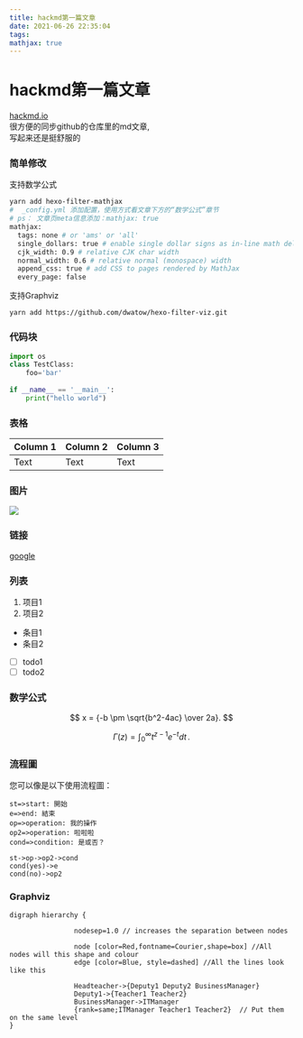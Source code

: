 ```yaml
---
title: hackmd第一篇文章
date: 2021-06-26 22:35:04
tags:
mathjax: true
---
```


hackmd第一篇文章
===

[hackmd.io](https://hackmd.io)  
很方便的同步github的仓库里的md文章,  
写起来还是挺舒服的
### 简单修改

支持数学公式  
``` bash
yarn add hexo-filter-mathjax
#  _config.yml 添加配置，使用方式看文章下方的“数学公式”章节
# ps： 文章页meta信息添加：mathjax: true
mathjax:
  tags: none # or 'ams' or 'all'
  single_dollars: true # enable single dollar signs as in-line math delimiters
  cjk_width: 0.9 # relative CJK char width
  normal_width: 0.6 # relative normal (monospace) width
  append_css: true # add CSS to pages rendered by MathJax
  every_page: false
```

支持Graphviz  
```
yarn add https://github.com/dwatow/hexo-filter-viz.git
```

### 代码块
``` python
import os
class TestClass:
    foo='bar'
    
if __name__ == '__main__':
    print("hello world")
```
### 表格

| Column 1 | Column 2 | Column 3 |
| -------- | -------- | -------- |
| Text     | Text     | Text     |

### 图片
![](https://i.imgur.com/ONsS7Kh.png)

### 链接
[google](https://www.google.com)
### 列表
1. 项目1
2. 项目2

* 条目1
* 条目2

- [ ] todo1
- [ ] todo2

### 数学公式

$$
x = {-b \pm \sqrt{b^2-4ac} \over 2a}.
$$

$$
\Gamma(z) = \int_0^\infty t^{z-1}e^{-t}dt\,.
$$

### 流程圖

您可以像是以下使用流程圖：
```flow
st=>start: 開始
e=>end: 結束
op=>operation: 我的操作
op2=>operation: 啦啦啦
cond=>condition: 是或否？

st->op->op2->cond
cond(yes)->e
cond(no)->op2
```

### Graphviz
```graphviz
digraph hierarchy {

                nodesep=1.0 // increases the separation between nodes
                
                node [color=Red,fontname=Courier,shape=box] //All nodes will this shape and colour
                edge [color=Blue, style=dashed] //All the lines look like this

                Headteacher->{Deputy1 Deputy2 BusinessManager}
                Deputy1->{Teacher1 Teacher2}
                BusinessManager->ITManager
                {rank=same;ITManager Teacher1 Teacher2}  // Put them on the same level
}
```
